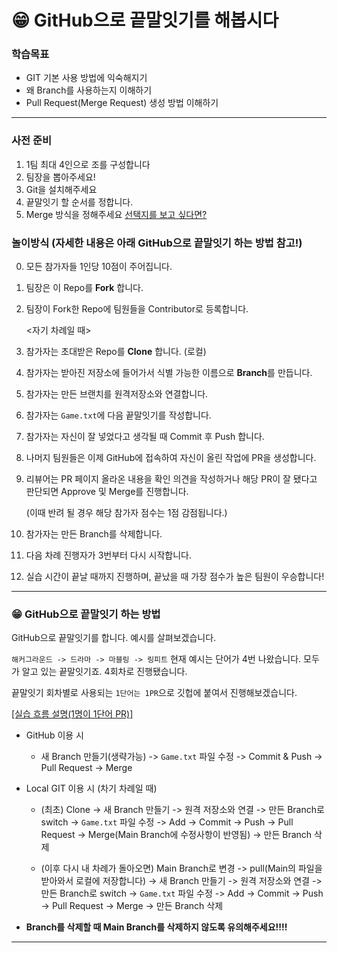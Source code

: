 # 😁 GitHub으로 끝말잇기를 해봅시다

### 학습목표

- GIT 기본 사용 방법에 익숙해지기
- 왜 Branch를 사용하는지 이해하기
- Pull Request(Merge Request) 생성 방법 이해하기

---

### 사전 준비

1. 1팀 최대 4인으로 조를 구성합니다
1. 팀장을 뽑아주세요!
1. Git을 설치해주세요
1. 끝말잇기 할 순서를 정합니다.
1. Merge 방식을 정해주세요 [선택지를 보고 싶다면?](./Policy.md)

### 놀이방식 (자세한 내용은 아래 GitHub으로 끝말잇기 하는 방법 참고!)

0. 모든 참가자들 1인당 10점이 주어집니다.
1. 팀장은 이 Repo를 **Fork** 합니다.
1. 팀장이 Fork한 Repo에 팀원들을 Contributor로 등록합니다.

   <자기 차례일 때>

1. 참가자는 초대받은 Repo를 **Clone** 합니다. (로컬)
1. 참가자는 받아진 저장소에 들어가서 식별 가능한 이름으로 **Branch**를 만듭니다.
1. 참가자는 만든 브랜치를 원격저장소와 연결합니다.
1. 참가자는 `Game.txt`에 다음 끝말잇기를 작성합니다.
1. 참가자는 자신이 잘 넣었다고 생각될 때 Commit 후 Push 합니다.
1. 나머지 팀원들은 이제 GitHub에 접속하여 자신이 올린 작업에 PR을 생성합니다.
1. 리뷰어는 PR 페이지 올라온 내용을 확인 의견을 작성하거나 해당 PR이 잘 됐다고 판단되면 Approve 및 Merge를 진행합니다.

   (이때 반려 될 경우 해당 참가자 점수는 1점 감점됩니다.)

1. 참가자는 만든 Branch를 삭제합니다.
1. 다음 차례 진행자가 3번부터 다시 시작합니다.

1. 실습 시간이 끝날 때까지 진행하며, 끝났을 때 가장 점수가 높은 팀원이 우승합니다!

---

### 😁 GitHub으로 끝말잇기 하는 방법

GitHub으로 끝말잇기를 합니다. 예시를 살펴보겠습니다.

`해커그라운드 -> 드라마 -> 마블링 -> 링피트` 현재 예시는 단어가 4번 나왔습니다. 모두가 알고 있는 끝말잇기죠. 4회차로 진행됐습니다.

끝말잇기 회차별로 사용되는 `1단어는 1PR`으로 깃헙에 붙여서 진행해보겠습니다.

<ins>[실습 흐름 설명(1명이 1단어 PR)]</ins>

- GitHub 이용 시

  - 새 Branch 만들기(생략가능) -> `Game.txt` 파일 수정 -> Commit & Push -> Pull Request -> Merge

- Local GIT 이용 시 (차기 차례일 때)

  - (최초) Clone -> 새 Branch 만들기 -> 원격 저장소와 연결 -> 만든 Branch로 switch -> `Game.txt` 파일 수정 -> Add -> Commit -> Push -> Pull Request -> Merge(Main Branch에 수정사항이 반영됨) -> 만든 Branch 삭제

  - (이후 다시 내 차례가 돌아오면) Main Branch로 변경 -> pull(Main의 파일을 받아와서 로컬에 저장합니다) -> 새 Branch 만들기 -> 원격 저장소와 연결 -> 만든 Branch로 switch -> `Game.txt` 파일 수정 -> Add -> Commit -> Push -> Pull Request -> Merge -> 만든 Branch 삭제

- **Branch를 삭제할 때 Main Branch를 삭제하지 않도록 유의해주세요!!!!**

---
